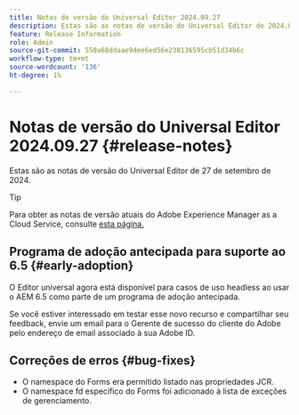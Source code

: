 ```yaml
---
title: Notas de versão do Universal Editor 2024.09.27
description: Estas são as notas de versão do Universal Editor de 2024.09.27.
feature: Release Information
role: Admin
source-git-commit: 550a68ddaae9dee6ed56e238136595cb51d34b6c
workflow-type: tm+mt
source-wordcount: '136'
ht-degree: 1%

---
```



# Notas de versão do Universal Editor 2024.09.27 {#release-notes}

Estas são as notas de versão do Universal Editor de 27 de setembro de 2024.

>[!TIP]
>
>Para obter as notas de versão atuais do Adobe Experience Manager as a Cloud Service, consulte [esta página.](/help/release-notes/release-notes-cloud/release-notes-current.md)

## Programa de adoção antecipada para suporte ao 6.5 {#early-adoption}

O Editor universal agora está disponível para casos de uso headless ao usar o AEM 6.5 como parte de um programa de adoção antecipada.

Se você estiver interessado em testar esse novo recurso e compartilhar seu feedback, envie um email para o Gerente de sucesso do cliente do Adobe pelo endereço de email associado à sua Adobe ID.

## Correções de erros {#bug-fixes}

* O namespace do Forms era permitido listado nas propriedades JCR.
* O namespace fd específico do Forms foi adicionado à lista de exceções de gerenciamento.

